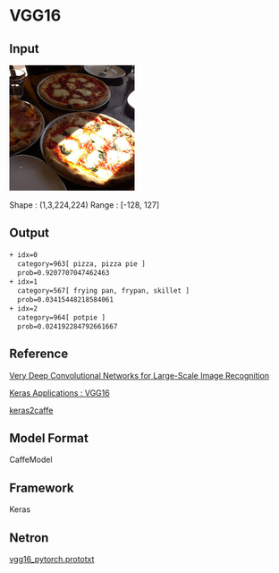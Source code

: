 # VGG16

## Input

![Input](pizza.jpg)

Shape : (1,3,224,224)
Range : [-128, 127]

## Output

```
+ idx=0
  category=963[ pizza, pizza pie ]
  prob=0.9207707047462463
+ idx=1
  category=567[ frying pan, frypan, skillet ]
  prob=0.03415448218584061
+ idx=2
  category=964[ potpie ]
  prob=0.024192284792661667
```

## Reference

[Very Deep Convolutional Networks for Large-Scale Image Recognition]( https://arxiv.org/abs/1409.1556 )

[Keras Applications : VGG16]( https://keras.io/applications/#vgg16 )

[keras2caffe]( https://github.com/uhfband/keras2caffe)

## Model Format

CaffeModel

## Framework

Keras

## Netron

[vgg16_pytorch.prototxt](https://lutzroeder.github.io/netron/?url=https://storage.googleapis.com/ailia-models/vgg16/vgg16_pytorch.onnx.prototxt)
